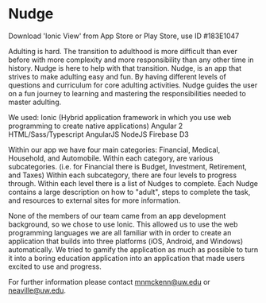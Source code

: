 # Nudge

Download 'Ionic View' from App Store or Play Store, use ID #183E1047

Adulting is hard. The transition to adulthood is more difficult than ever before with more complexity and more responsibility than any other time in history. Nudge is here to help with that transition. Nudge, is an app that strives to make adulting easy and fun. By having different levels of questions and curriculum for core adulting activities. Nudge guides the user on a fun journey to learning and mastering the responsibilities needed to master adulting. 

We used:
Ionic (Hybrid application framework in which you use web programming to create native applications)
Angular 2
HTML/Sass/Typescript
AngularJS
NodeJS
Firebase
D3

Within our app we have four main categories: Financial, Medical, Household, and Automobile. Within each category, are various subcategories. (i.e. for Financial there is Budget, Investment, Retirement, and Taxes) Within each subcategory, there are four levels to progress through. Within each level there is a list of Nudges to complete. Each Nudge contains a large description on how to "adult", steps to complete the task, and resources to external sites for more information.

None of the members of our team came from an app development background, so we chose to use Ionic. This allowed us to use the web programming languages we are all familiar with in order to create an application that builds into three platforms (iOS, Android, and Windows) automatically. We tried to gamify the application as much as possible to turn it into a boring education application into an application that made users excited to use and progress. 

For further information please contact mnmckenn@uw.edu or neaville@uw.edu.
